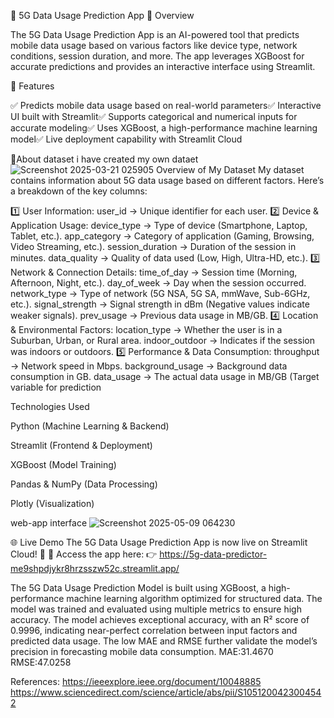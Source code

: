 📡 5G Data Usage Prediction App
🚀 Overview

The 5G Data Usage Prediction App is an AI-powered tool that predicts mobile data usage based on various factors like device type, network conditions, session duration, and more. The app leverages XGBoost for accurate predictions and provides an interactive interface using Streamlit.

📌 Features

✅ Predicts mobile data usage based on real-world parameters✅ Interactive UI built with Streamlit✅ Supports categorical and numerical inputs for accurate modeling✅ Uses XGBoost, a high-performance machine learning model✅ Live deployment capability with Streamlit Cloud

📂About dataset i have created my own dataet
![Screenshot 2025-03-21 025905](https://github.com/user-attachments/assets/516f1346-23c9-4cab-bcfe-8242f7fa382e)
Overview of My Dataset
My dataset contains information about 5G data usage based on different factors. Here’s a breakdown of the key columns:

1️⃣ User Information:
user_id → Unique identifier for each user.
2️⃣ Device & Application Usage:
device_type → Type of device (Smartphone, Laptop, Tablet, etc.).
app_category → Category of application (Gaming, Browsing, Video Streaming, etc.).
session_duration → Duration of the session in minutes.
data_quality → Quality of data used (Low, High, Ultra-HD, etc.).
3️⃣ Network & Connection Details:
time_of_day → Session time (Morning, Afternoon, Night, etc.).
day_of_week → Day when the session occurred.
network_type → Type of network (5G NSA, 5G SA, mmWave, Sub-6GHz, etc.).
signal_strength → Signal strength in dBm (Negative values indicate weaker signals).
prev_usage → Previous data usage in MB/GB.
4️⃣ Location & Environmental Factors:
location_type → Whether the user is in a Suburban, Urban, or Rural area.
indoor_outdoor → Indicates if the session was indoors or outdoors.
5️⃣ Performance & Data Consumption:
throughput → Network speed in Mbps.
background_usage → Background data consumption in GB.
data_usage → The actual data usage in MB/GB (Target variable for prediction

Technologies Used

Python (Machine Learning & Backend)

Streamlit (Frontend & Deployment)

XGBoost (Model Training)

Pandas & NumPy (Data Processing)

Plotly (Visualization)

web-app interface
![Screenshot 2025-05-09 064230](https://github.com/user-attachments/assets/1d367c9c-25a7-48ec-b7ad-5e0bf316e7d0)




🌐 Live Demo
The 5G Data Usage Prediction App is now live on Streamlit Cloud! 🚀
🔗 Access the app here: 👉 https://5g-data-predictor-me9shpdjykr8hrzsszw52c.streamlit.app/

The 5G Data Usage Prediction Model is built using XGBoost, a high-performance machine learning algorithm optimized for structured data. The model was trained and evaluated using multiple metrics to ensure high accuracy.
The model achieves exceptional accuracy, with an R² score of 0.9996, indicating near-perfect correlation between input factors and predicted data usage. The low MAE and RMSE further validate the model’s precision in forecasting mobile data consumption.
MAE:31.4670
RMSE:47.0258

References:
https://ieeexplore.ieee.org/document/10048885
https://www.sciencedirect.com/science/article/abs/pii/S1051200423004542

